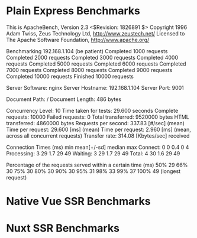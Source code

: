 # Plain Express Benchmarks
This is ApacheBench, Version 2.3 <$Revision: 1826891 $>
Copyright 1996 Adam Twiss, Zeus Technology Ltd, http://www.zeustech.net/
Licensed to The Apache Software Foundation, http://www.apache.org/

Benchmarking 192.168.1.104 (be patient)
Completed 1000 requests
Completed 2000 requests
Completed 3000 requests
Completed 4000 requests
Completed 5000 requests
Completed 6000 requests
Completed 7000 requests
Completed 8000 requests
Completed 9000 requests
Completed 10000 requests
Finished 10000 requests


Server Software:        nginx
Server Hostname:        192.168.1.104
Server Port:            9001

Document Path:          /
Document Length:        486 bytes

Concurrency Level:      10
Time taken for tests:   29.600 seconds
Complete requests:      10000
Failed requests:        0
Total transferred:      9520000 bytes
HTML transferred:       4860000 bytes
Requests per second:    337.83 [#/sec] (mean)
Time per request:       29.600 [ms] (mean)
Time per request:       2.960 [ms] (mean, across all concurrent requests)
Transfer rate:          314.08 [Kbytes/sec] received

Connection Times (ms)
              min  mean[+/-sd] median   max
Connect:        0    0   0.4      0       4
Processing:     3   29   1.7     29      49
Waiting:        3   29   1.7     29      49
Total:          4   30   1.6     29      49

Percentage of the requests served within a certain time (ms)
  50%     29
  66%     30
  75%     30
  80%     30
  90%     30
  95%     31
  98%     33
  99%     37
 100%     49 (longest request)

# Native Vue SSR Benchmarks


# Nuxt SSR Benchmarks

